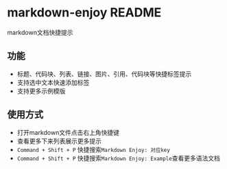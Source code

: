 # markdown-enjoy README

markdown文档快捷提示

## 功能
- 标题、代码块、列表、链接、图片、引用、代码块等快捷标签提示
- 支持选中文本快速添加标签
- 支持更多示例模版

## 使用方式
- 打开markdown文件点击右上角快捷键
- 查看更多下来列表展示更多提示
- `Command + Shift + P` 快捷搜索`Markdown Enjoy: 对应key`
- `Command + Shift + P` 快捷搜索`Markdown Enjoy: Example`查看更多语法文档